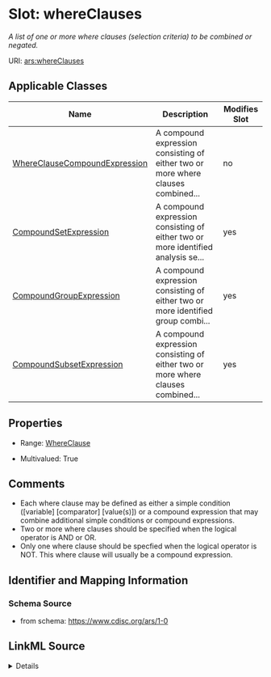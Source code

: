 # Slot: whereClauses


_A list of one or more where clauses (selection criteria) to be combined or negated._



URI: [ars:whereClauses](https://www.cdisc.org/ars/1-0/whereClauses)



<!-- no inheritance hierarchy -->




## Applicable Classes

| Name | Description | Modifies Slot |
| --- | --- | --- |
[WhereClauseCompoundExpression](WhereClauseCompoundExpression.md) | A compound expression consisting of either two or more where clauses combined... |  no  |
[CompoundSetExpression](CompoundSetExpression.md) | A compound expression consisting of either two or more identified analysis se... |  yes  |
[CompoundGroupExpression](CompoundGroupExpression.md) | A compound expression consisting of either two or more identified group combi... |  yes  |
[CompoundSubsetExpression](CompoundSubsetExpression.md) | A compound expression consisting of either two or more where clauses combined... |  yes  |







## Properties

* Range: [WhereClause](WhereClause.md)

* Multivalued: True





## Comments

* Each where clause may be defined as either a simple condition ([variable] [comparator] [value(s)]) or a compound expression that may combine additional simple conditions or compound expressions.
* Two or more where clauses should be specified when the logical operator is AND or OR.
* Only one where clause should be specfied when the logical operator is NOT. This where clause will usually be a compound expression.

## Identifier and Mapping Information







### Schema Source


* from schema: https://www.cdisc.org/ars/1-0




## LinkML Source

<details>
```yaml
name: whereClauses
description: A list of one or more where clauses (selection criteria) to be combined
  or negated.
comments:
- Each where clause may be defined as either a simple condition ([variable] [comparator]
  [value(s)]) or a compound expression that may combine additional simple conditions
  or compound expressions.
- Two or more where clauses should be specified when the logical operator is AND or
  OR.
- Only one where clause should be specfied when the logical operator is NOT. This
  where clause will usually be a compound expression.
from_schema: https://www.cdisc.org/ars/1-0
rank: 1000
multivalued: true
list_elements_ordered: true
alias: whereClauses
domain_of:
- WhereClauseCompoundExpression
range: WhereClause
inlined: false

```
</details>